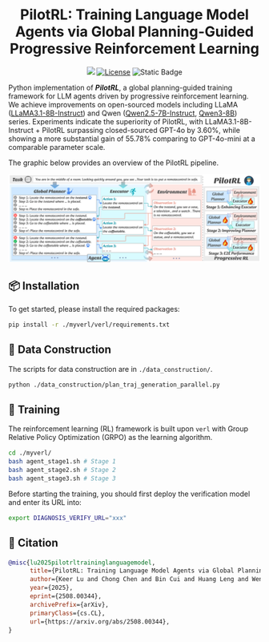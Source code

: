 # <div align="center">PilotRL: Training Language Model Agents via Global Planning-Guided Progressive Reinforcement Learning</div>

<div align="center">
<a href="https://arxiv.org/pdf/2508.00344" target="_blank"><img src=https://img.shields.io/badge/arXiv-b5212f.svg?logo=arxiv></a>
<a href="https://github.com/plageon/HierSearch/blob/main/LICENCE"><img alt="License" src="https://img.shields.io/badge/LICENSE-MIT-green"></a>
<a><img alt="Static Badge" src="https://img.shields.io/badge/made_with-Python-blue"></a>
</div>

Python implementation of ***PilotRL***, a global planning-guided training framework for LLM agents driven by progressive reinforcement learning. We achieve improvements on open-sourced models including LLaMA ([LLaMA3.1-8B-Instruct](https://huggingface.co/meta-llama/Llama-3.1-8B-Instruct)) and Qwen ([Qwen2.5-7B-Instruct](https://huggingface.co/Qwen/Qwen2.5-7B-Instruct), [Qwen3-8B](https://huggingface.co/Qwen/Qwen3-8B)) series. Experiments indicate the superiority of PilotRL, with LLaMA3.1-8B-Instruct + PilotRL surpassing closed-sourced GPT-4o by 3.60%, while showing a more substantial gain of 55.78% comparing to GPT-4o-mini at a comparable parameter scale. 

The graphic below provides an overview of the PilotRL pipeline.

![Illustration of PilotRL.](figures/AgentRL_pipeline.svg)

<!-- ## Getting started -->
## 📦 Installation
To get started, please install the required packages:
```bash
pip install -r ./myverl/verl/requirements.txt
```

## 🎯 Data Construction
The scripts for data construction are in `./data_construction/`.
```bash
python ./data_construction/plan_traj_generation_parallel.py
```

## 🚀 Training
The reinforcement learning (RL) framework is built upon `verl` with Group Relative Policy Optimization (GRPO) as the learning algorithm. 
```bash
cd ./myverl/
bash agent_stage1.sh # Stage 1
bash agent_stage2.sh # Stage 2
bash agent_stage3.sh # Stage 3
```
Before starting the training, you should first deploy the verification model and enter its URL into:
```bash
export DIAGNOSIS_VERIFY_URL="xxx"
```

<!-- ## Case Study

![Illustration of AgentRL_case_BabyAI_PilotRL.](figures/AgentRL_case_BabyAI_PilotRL.svg)

![Illustration of AgentRL_case_BabyAI_ReAct.](figures/AgentRL_case_BabyAI_ReAct.svg) -->

## 📜 Citation

```bibtex
@misc{lu2025pilotrltraininglanguagemodel,
      title={PilotRL: Training Language Model Agents via Global Planning-Guided Progressive Reinforcement Learning}, 
      author={Keer Lu and Chong Chen and Bin Cui and Huang Leng and Wentao Zhang},
      year={2025},
      eprint={2508.00344},
      archivePrefix={arXiv},
      primaryClass={cs.CL},
      url={https://arxiv.org/abs/2508.00344}, 
}
```